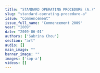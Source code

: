 ```yaml
---
title: "STANDARD OPERATING PROCEDURE (A.)"
slug: "standard-operating-procedure-a"
issue: "Commencement"
issue_full_name: "Commencement 2009"
year: "2009"
date: "2009-06-01"
authors: ['Sabrina Chou']
section: "art"
audio: []
main_image: ""
banner_image: ""
images: ['sop-a']
videos: []
---
```

